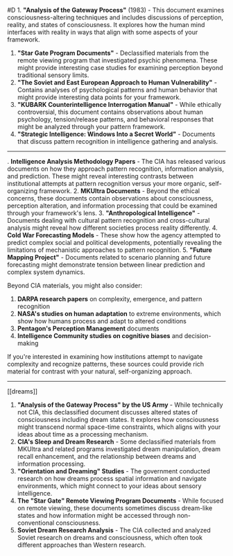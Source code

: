   #D 1. **"Analysis of the Gateway Process"** (1983) - This document examines consciousness-altering techniques and includes discussions of perception, reality, and states of consciousness. It explores how the human mind interfaces with reality in ways that align with some aspects of your framework.
1. **"Star Gate Program Documents"** - Declassified materials from the remote viewing program that investigated psychic phenomena. These might provide interesting case studies for examining perception beyond traditional sensory limits.
2. **"The Soviet and East European Approach to Human Vulnerability"** - Contains analyses of psychological patterns and human behavior that might provide interesting data points for your framework.
3. **"KUBARK Counterintelligence Interrogation Manual"** - While ethically controversial, this document contains observations about human psychology, tension/release patterns, and behavioral responses that might be analyzed through your pattern framework.
4. **"Strategic Intelligence: Windows Into a Secret World"** - Documents that discuss pattern recognition in intelligence gathering and analysis.


---


. **Intelligence Analysis Methodology Papers** - The CIA has released various documents on how they approach pattern recognition, information analysis, and prediction. These might reveal interesting contrasts between institutional attempts at pattern recognition versus your more organic, self-organizing framework.
2. **MKUltra Documents** - Beyond the ethical concerns, these documents contain observations about consciousness, perception alteration, and information processing that could be examined through your framework's lens.
3. **"Anthropological Intelligence"** - Documents dealing with cultural pattern recognition and cross-cultural analysis might reveal how different societies process reality differently.
4. **Cold War Forecasting Models** - These show how the agency attempted to predict complex social and political developments, potentially revealing the limitations of mechanistic approaches to pattern recognition.
5. **"Future Mapping Project"** - Documents related to scenario planning and future forecasting might demonstrate tension between linear prediction and complex system dynamics.

Beyond CIA materials, you might also consider:

1. **DARPA research papers** on complexity, emergence, and pattern recognition
2. **NASA's studies on human adaptation** to extreme environments, which show how humans process and adapt to altered conditions
3. **Pentagon's Perception Management** documents
4. **Intelligence Community studies on cognitive biases** and decision-making

If you're interested in examining how institutions attempt to navigate complexity and recognize patterns, these sources could provide rich material for contrast with your natural, self-organizing approach.

---

[[dreams]]

1. **"Analysis of the Gateway Process" by the US Army** - While technically not CIA, this declassified document discusses altered states of consciousness including dream states. It explores how consciousness might transcend normal space-time constraints, which aligns with your ideas about time as a processing mechanism.
2. **CIA's Sleep and Dream Research** - Some declassified materials from MKUltra and related programs investigated dream manipulation, dream recall enhancement, and the relationship between dreams and information processing.
3. **"Orientation and Dreaming" Studies** - The government conducted research on how dreams process spatial information and navigate environments, which might connect to your ideas about sensory intelligence.
4. **The "Star Gate" Remote Viewing Program Documents** - While focused on remote viewing, these documents sometimes discuss dream-like states and how information might be accessed through non-conventional consciousness.
5. **Soviet Dream Research Analysis** - The CIA collected and analyzed Soviet research on dreams and consciousness, which often took different approaches than Western research.